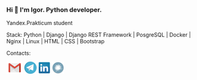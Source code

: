 ### Hi 👋 I'm Igor. Python developer.
Yandex.Prakticum student

Stack: Python | Django | Django REST Framework | PosgreSQL | Docker | Nginx | Linux | HTML | CSS | Bootstrap

Contacts:

<a href="mailto:dreadnought26@gmail.com" target="_blank"><img src="gmail.png" height="32"></a>
<a href="https://t.me/mrhyde126" target="_blank"><img src="telegram.png" height="32"></a>
<a href="https://www.linkedin.com/in/mrhyde26/" target="_blank"><img src="linkedin.png" height="32"></a>
<a href="https://career.habr.com/mrhyde126" target="_blank"><img src="habr.png" height="32"></a>

